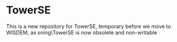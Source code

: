 TowerSE
=======

This is a new repository for TowerSE, temporary before we move to WISDEM, as sning\TowerSE is now obsolete and non-writable
